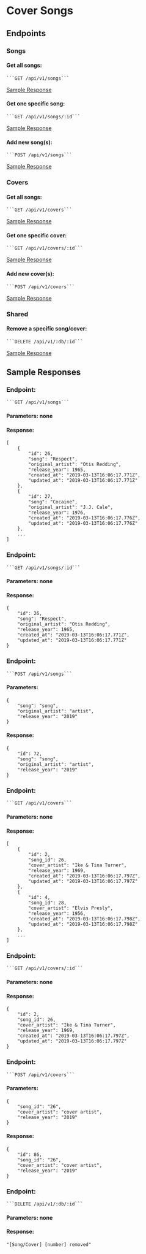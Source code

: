 # Cover Songs

## Endpoints

### Songs

#### Get all songs:
    ```GET /api/v1/songs```

   [Sample Response](https://github.com/geet084/cover-songs#endpoint)
#### Get one specific song:
    ```GET /api/v1/songs/:id```

   [Sample Response](https://github.com/geet084/cover-songs#endpoint-1)
#### Add new song(s):
    ```POST /api/v1/songs```

   [Sample Response](https://github.com/geet084/cover-songs#endpoint-2)
### Covers
#### Get all songs:
    ```GET /api/v1/covers```

   [Sample Response](https://github.com/geet084/cover-songs#endpoint-3)
#### Get one specific cover:
    ```GET /api/v1/covers/:id```

   [Sample Response](https://github.com/geet084/cover-songs#endpoint-4)
#### Add new cover(s):
    ```POST /api/v1/covers```

   [Sample Response](https://github.com/geet084/cover-songs#endpoint-5)
### Shared
#### Remove a specific song/cover:
    ```DELETE /api/v1/:db/:id```

   [Sample Response](https://github.com/geet084/cover-songs#endpoint-6)
## Sample Responses
### Endpoint:
    ```GET /api/v1/songs```

#### Parameters: none
#### Response:
```
[
    {
        "id": 26,
        "song": "Respect",
        "original_artist": "Otis Redding",
        "release_year": 1965,
        "created_at": "2019-03-13T16:06:17.771Z",
        "updated_at": "2019-03-13T16:06:17.771Z"
    },
    {
        "id": 27,
        "song": "Cocaine",
        "original_artist": "J.J. Cale",
        "release_year": 1976,
        "created_at": "2019-03-13T16:06:17.776Z",
        "updated_at": "2019-03-13T16:06:17.776Z"
    },
    ...
]
```
### Endpoint:
    ```GET /api/v1/songs/:id```
#### Parameters: none
#### Response:
```
{
    "id": 26,
    "song": "Respect",
    "original_artist": "Otis Redding",
    "release_year": 1965,
    "created_at": "2019-03-13T16:06:17.771Z",
    "updated_at": "2019-03-13T16:06:17.771Z"
}
```

### Endpoint:
    ```POST /api/v1/songs```
#### Parameters:
```
{
    "song": "song",
    "original_artist": "artist",
    "release_year": "2019"
}
```
#### Response:
```
{
    "id": 72,
    "song": "song",
    "original_artist": "artist",
    "release_year": "2019"
}
```
### Endpoint:
    ```GET /api/v1/covers```
#### Parameters: none
#### Response:
```
[
    {
        "id": 2,
        "song_id": 26,
        "cover_artist": "Ike & Tina Turner",
        "release_year": 1969,
        "created_at": "2019-03-13T16:06:17.797Z",
        "updated_at": "2019-03-13T16:06:17.797Z"
    },
    {
        "id": 4,
        "song_id": 28,
        "cover_artist": "Elvis Presly",
        "release_year": 1956,
        "created_at": "2019-03-13T16:06:17.798Z",
        "updated_at": "2019-03-13T16:06:17.798Z"
    },
    ...
]
```
### Endpoint:
    ```GET /api/v1/covers/:id```
#### Parameters: none
#### Response:
```
{
    "id": 2,
    "song_id": 26,
    "cover_artist": "Ike & Tina Turner",
    "release_year": 1969,
    "created_at": "2019-03-13T16:06:17.797Z",
    "updated_at": "2019-03-13T16:06:17.797Z"
}
```
### Endpoint:
    ```POST /api/v1/covers```
#### Parameters:
```
{
	"song_id": "26",
	"cover_artist": "cover artist",
	"release_year": "2019"
}
```
#### Response:
```
{
    "id": 86,
    "song_id": "26",
    "cover_artist": "cover artist",
    "release_year": "2019"
}
```
### Endpoint:
    ```DELETE /api/v1/:db/:id```
#### Parameters: none
#### Response:
```"[Song/Cover] [number] removed"```
